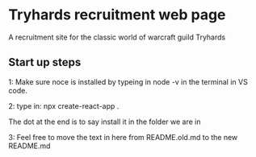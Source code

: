 # Tryhards recruitment web page
A recruitment site for the classic world of warcraft guild Tryhards

## Start up steps
1: Make sure noce is installed by typeing in node -v in the terminal in VS code.

2: type in: npx create-react-app .  

The dot at the end is to say install it in the folder we are in

3: Feel free to move the text in here from README.old.md to the new README.md

